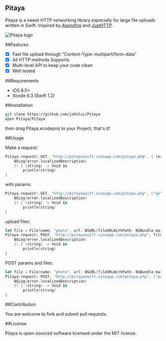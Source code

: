 Pitaya
--

Pitaya is a sweet HTTP networking library especially for large file uploads written in Swift. Inspired by [Alamofire](https://github.com/Alamofire/Alamofire) and [JustHTTP](https://github.com/JustHTTP/Just).

![Pitaya logo](https://raw.githubusercontent.com/johnlui/Pitaya/master/Pitaya.png)

##Features

- [x] Fast file upload through "Content-Type: multipart/form-data"
- [x] All HTTP methods Supports
- [x] Multi-level API to keep your code clean
- [x] Well tested

##Requirements

* iOS 8.0+
* Xcode 6.3 (Swift 1.2)

##Installation

```bash
git clone https://github.com/johnlui/Pitaya
open Pitaya/Pitaya
```
then drag Pitaya.xcodeproj to your Project, that's it!

##Usage

Make a request:

```swift
Pitaya.request(.GET, "http://pitayaswift.sinaapp.com/pitaya.php", { (error) -> Void in
    NSLog(error.localizedDescription)
    }) { (string) -> Void in
        println(string)
}
```

with params:

```swift
Pitaya.request(.GET, "http://pitayaswift.sinaapp.com/pitaya.php", ["get": "pitaya"], { (error) -> Void in
    NSLog(error.localizedDescription)
    }) { (string) -> Void in
        println(string)
}
```

upload files:

```swift
let file = File(name: "photo", url: NSURL(fileURLWithPath: NSBundle.mainBundle().pathForResource("Info", ofType: "plist")!)!)
Pitaya.request(.POST, "http://pitayaswift.sinaapp.com/pitaya.php", files: [file], { (error) -> Void in
    NSLog(error.localizedDescription)
    }) { (string) -> Void in
        println(string)
}
```

POST params and files:

```swift
let file = File(name: "photo", url: NSURL(fileURLWithPath: NSBundle.mainBundle().pathForResource("Info", ofType: "plist")!)!)
Pitaya.request(.POST, "http://pitayaswift.sinaapp.com/pitaya.php", ["post": "pitaya", "post2": "pitaya2"], files: [file], { (error) -> Void in
    NSLog(error.localizedDescription)
    }) { (string) -> Void in
        println(string)
}
```


##Contribution

You are welcome to fork and submit pull requests.

##License

Pitaya is open-sourced software licensed under the MIT license.